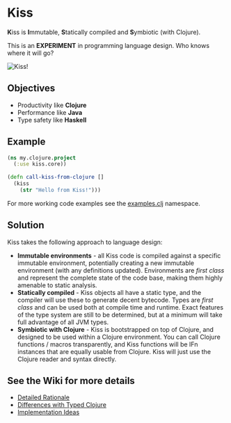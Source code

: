 Kiss
====

<b>K</b>iss is **I**mmutable, **S**tatically compiled and **S**ymbiotic (with Clojure).

This is an **EXPERIMENT** in programming language design. Who knows where it will go?

![Kiss!](https://raw.github.com/mikera/kiss/master/src/main/resources/kiss.png)

## Objectives

 - Productivity like **Clojure**
 - Performance like **Java**
 - Type safety like **Haskell**


## Example

```clojure
(ns my.clojure.project
  (:use kiss.core))
  
(defn call-kiss-from-clojure []
  (kiss 
    (str "Hello from Kiss!")))
```

For more working code examples see the [examples.clj](https://github.com/mikera/kiss/blob/master/src/test/clojure/kiss/demo/example.clj) namespace.

## Solution

Kiss takes the following approach to language design:

 - **Immutable environments** - all Kiss code is compiled against a specific immutable environment, potentially creating a new immutable environment (with any definitions updated). Environments are *first class* and represent the complete state of the code base, making them highly amenable to static analysis.
 - **Statically compiled** - Kiss objects all have a static type, and the compiler will use these to generate decent bytecode. Types are *first class* and can be used both at compile time and runtime. Exact features of the type system are still to be determined, but at a minimum will take full advantage of all JVM types.
 - **Symbiotic with Clojure** - Kiss is bootstrapped on top of Clojure, and designed to be used within a Clojure environment. You can call Clojure functions / macros transparently, and Kiss functions will be IFn instances that are equally usable from Clojure. Kiss will just use the Clojure reader and syntax directly. 

## See the Wiki for more details

 - [Detailed Rationale](https://github.com/mikera/kiss/wiki/Rationale)
 - [Differences with Typed Clojure](https://github.com/mikera/kiss/wiki/Differences-with-Typed-Clojure)
 - [Implementation Ideas](https://github.com/mikera/kiss/wiki/Implementation-Ideas)

